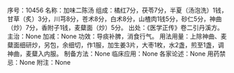 序号：10456
名称：加味二陈汤
组成：橘红7分，茯苓7分，半夏（汤泡洗）1钱，甘草（炙）3分，川芎8分，苍术8分，白术8分，山楂肉1钱5分，砂仁5分，神曲（炒）7分，香附子1钱，麦糵面（炒）5分。
出处：《医学正传》卷二引丹溪方。
主治：None
加减：None
功效：导痰补脾，消食行气。
用法用量：上除神曲、麦糵面细研炒，另包，余细切，作1服，加生姜3片，大枣1枚，水2盏，煎至1盏，调神曲，麦糵入内服。
制备方法：None
临床应用：None
各家论述：None
用药禁忌：None
附注：None
